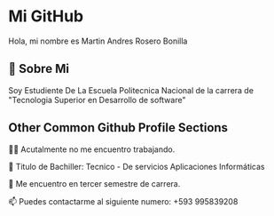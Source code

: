 
# Mi GitHub

Hola, mi nombre es Martin Andres Rosero Bonilla 


## 🚀 Sobre Mi
Soy Estudiente De La Escuela Politecnica Nacional de la carrera de "Tecnologia Superior en Desarrollo de software" 


## Other Common Github Profile Sections
👩‍💻 Acutalmente no me encuentro trabajando.

🧠 Titulo de Bachiller: Tecnico - De servicios Aplicaciones Informáticas

🧠 Me encuentro en tercer semestre de carrera.

📫 Puedes contactarme al siguiente numero: +593 995839208
